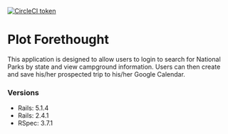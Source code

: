 [![CircleCI token](https://img.shields.io/circleci/project/github/dionew1/PlotForethought/master.svg?style=plastic)]()

# Plot Forethought
This application is designed to allow users to login to search for National Parks by state and view campground information.
Users can then create and save his/her prospected trip to his/her Google Calendar.

### Versions
* Rails: 5.1.4
* Rails: 2.4.1
* RSpec: 3.7.1
